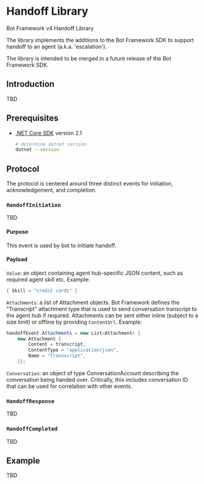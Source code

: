 ﻿# Handoff Library

Bot Framework v4 Handoff Library

The library implements the additions to the Bot Framework SDK to support handoff to an agent (a.k.a. 'escalation').

The library is intended to be merged in a future release of the Bot Framework SDK.

## Introduction

TBD

## Prerequisites

- [.NET Core SDK](https://dotnet.microsoft.com/download) version 2.1

  ```bash
  # determine dotnet version
  dotnet --version
  ```

## Protocol

The protocol is centered around three distinct events for initiation, acknowledgement, and completion.

### `HandoffInitiation`

TBD

#### Purpose

This event is used by bot to initiate handoff.

#### Payload

`Value`: an object containing agent hub-specific JSON content, such as required agent skill etc. Example: 
```C#
{ Skill = "credit cards" }
```
`Attachments`: a list of Attachment objects. Bot Framework defines the "Transcript" attachment type that is used to send conversation transcript to the agent hub if required. Attachments can be sent either inline (subject to a size limit) or offline by providing `ContentUrl`. Example:
```C#
handoffEvent.Attachments = new List<Attachment> {
    new Attachment {
        Content = transcript,
        ContentType = "application/json",
        Name = "Trasnscript",
    }};
```    
`Conversation`: an object of type ConversationAccount describing the conversation being handed over. Critically, this includes conversation ID that can be used for correlation with other events.

### `HandoffResponse`

TBD

### `HandoffCompleted`

TBD

## Example

TBD
